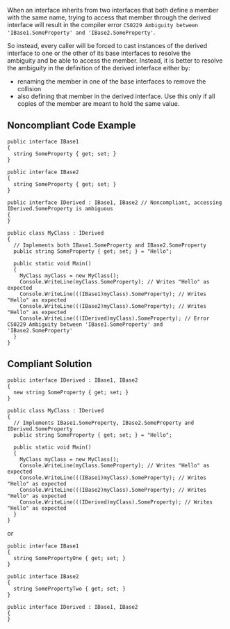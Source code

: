 
When an interface inherits from two interfaces that both define a member with the same name, trying to access that member through the derived<br>interface will result in the compiler error `CS0229 Ambiguity between 'IBase1.SomeProperty' and 'IBase2.SomeProperty'`.

So instead, every caller will be forced to cast instances of the derived interface to one or the other of its base interfaces to resolve the<br>ambiguity and be able to access the member. Instead, it is better to resolve the ambiguity in the definition of the derived interface either by:

- renaming the member in one of the base interfaces to remove the collision
- also defining that member in the derived interface. Use this only if all copies of the member are meant to hold the same value.




## Noncompliant Code Example


    public interface IBase1
    {
      string SomeProperty { get; set; }
    }
    
    public interface IBase2
    {
      string SomeProperty { get; set; }
    }
    
    public interface IDerived : IBase1, IBase2 // Noncompliant, accessing IDerived.SomeProperty is ambiguous
    {
    }
    
    public class MyClass : IDerived
    {
      // Implements both IBase1.SomeProperty and IBase2.SomeProperty
      public string SomeProperty { get; set; } = "Hello";
    
      public static void Main()
      {
        MyClass myClass = new MyClass();
        Console.WriteLine(myClass.SomeProperty); // Writes "Hello" as expected
        Console.WriteLine(((IBase1)myClass).SomeProperty); // Writes "Hello" as expected
        Console.WriteLine(((IBase2)myClass).SomeProperty); // Writes "Hello" as expected
        Console.WriteLine(((IDerived)myClass).SomeProperty); // Error CS0229 Ambiguity between 'IBase1.SomeProperty' and 'IBase2.SomeProperty'
      }
    }


## Compliant Solution


    public interface IDerived : IBase1, IBase2
    {
      new string SomeProperty { get; set; }
    }
    
    public class MyClass : IDerived
    {
      // Implements IBase1.SomeProperty, IBase2.SomeProperty and IDerived.SomeProperty
      public string SomeProperty { get; set; } = "Hello";
    
      public static void Main()
      {
        MyClass myClass = new MyClass();
        Console.WriteLine(myClass.SomeProperty); // Writes "Hello" as expected
        Console.WriteLine(((IBase1)myClass).SomeProperty); // Writes "Hello" as expected
        Console.WriteLine(((IBase2)myClass).SomeProperty); // Writes "Hello" as expected
        Console.WriteLine(((IDerived)myClass).SomeProperty); // Writes "Hello" as expected
      }
    }


or


    public interface IBase1
    {
      string SomePropertyOne { get; set; }
    }
    
    public interface IBase2
    {
      string SomePropertyTwo { get; set; }
    }
    
    public interface IDerived : IBase1, IBase2
    {
    }

